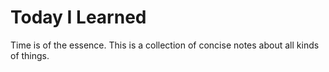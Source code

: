 # Today I Learned

Time is of the essence.
This is a collection of concise notes about all kinds of things.
